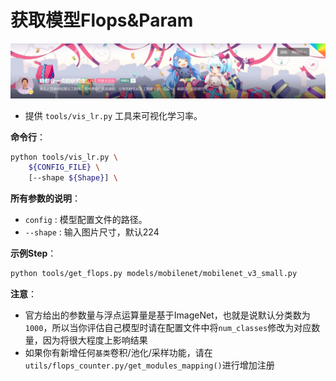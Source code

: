 获取模型Flops&Param
===========================

[![BILIBILI](https://raw.githubusercontent.com/Fafa-DL/readme-data/main/Bilibili.png)](https://space.bilibili.com/46880349)
- 提供 `tools/vis_lr.py` 工具来可视化学习率。

**命令行**：

```bash
python tools/vis_lr.py \
    ${CONFIG_FILE} \
    [--shape ${Shape}] \
```

**所有参数的说明**：

- `config` : 模型配置文件的路径。
- `--shape` : 输入图片尺寸，默认224


**示例Step**：

```bash
python tools/get_flops.py models/mobilenet/mobilenet_v3_small.py
```

**注意**：

- 官方给出的参数量与浮点运算量是基于ImageNet，也就是说默认分类数为`1000`，所以当你评估自己模型时请在配置文件中将`num_classes`修改为对应数量，因为将很大程度上影响结果
- 如果你有新增任何`基类`卷积/池化/采样功能，请在`utils/flops_counter.py/get_modules_mapping()`进行增加注册
